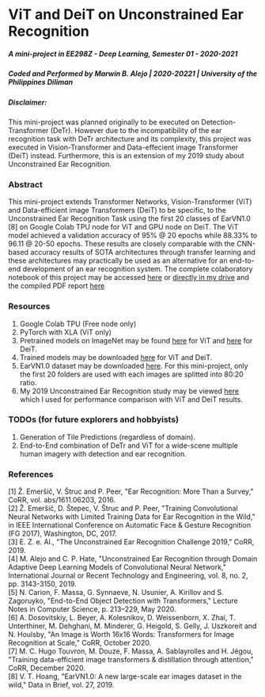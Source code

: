 # ViT and DeiT on Unconstrained Ear Recognition
##### A mini-project in EE298Z - Deep Learning, Semester 01 - 2020-2021
##### Coded and Performed by Marwin B. Alejo | 2020-20221 | University of the Philippines Diliman

##### Disclaimer:
This mini-project was planned originally to be executed on Detection-Transformer (DeTr). However due to the incompatibility of the ear recognition task with DeTr architecture and its complexity, this project was executed in Vision-Transformer and Data-effecient image Transformer (DeiT) instead. Furthermore, this is an extension of my 2019 study about Unconstrained Ear Recognition.

### Abstract
This mini-project extends Transformer Networks, Vision-Transformer (ViT) and Data-efficient image Transformers (DeiT) to be specific, to the Unconstrained Ear Recognition Task using the first 20 classes of EarVN1.0 [8] on Google Colab TPU node for ViT and GPU node on DeiT. The ViT model achieved a validation accuracy of 95% @ 20 epochs while 88.33% to 96.11 @ 20-50 epochs. These results are closely comparable with the CNN-based accuracy results of SOTA architectures through transfer learning and these architectures may practically be used as an alternative for an end-to-end development of an ear recognition system. The complete colaboratory notebook of this project may be accessed [here](https://github.com/soymarwin/ee298z/blob/main/Vision-Transformer%20on%20Unconstrained%20Ear%20Recognition%20-%20Marwin%20Alejo/Alejo_Marwin_ViT_Ear1.ipynb) or [directly in my drive](https://colab.research.google.com/drive/1Hg0isccTRi39FBfXJx9oS7nnUbumZHk2?usp=sharing) and the compiled PDF report [here](https://github.com/soymarwin/ee298z/blob/main/Vision-Transformer%20on%20Unconstrained%20Ear%20Recognition%20-%20Marwin%20Alejo/Alejo_Marwin_202020221_MiniProject_EE298Z.pdf)

### Resources
1. Google Colab TPU (Free node only)
2. PyTorch with XLA (ViT only)
3. Pretrained models on ImageNet may be found [here](https://github.com/rwightman/pytorch-image-models/releases/tag/v0.1-vitjx) for ViT and [here](https://github.com/facebookresearch/deit) for DeiT.
4. Trained models may be downloaded [here](https://drive.google.com/drive/folders/17P2o6bYQDBsP_FGbd51A1APzXpLT0d3H?usp=sharing) for ViT and DeiT.
5. EarVN1.0 dataset may be downloaded [here](https://data.mendeley.com/datasets/yws3v3mwx3/4). For this mini-project, only the first 20 folders are used with each images are splitted into 80:20 ratio.
6. My 2019 Unconstrained Ear Recognition study may be viewed [here](https://www.ijrte.org/wp-content/uploads/papers/v8i2/B2865078219.pdf) which I used for performance comparison with ViT and DeiT results.

### TODOs (for future explorers and hobbyists)
1. Generation of Tile Predictions (regardless of domain).
2. End-to-End combination of DeTr and ViT for a wide-scene multiple human imagery with detection and ear recognition.

### References
[1] Ž. Emeršič, V. Štruc and P. Peer, "Ear Recognition: More Than a Survey," CoRR, vol. abs/1611.06203, 2016.
<br>[2] Ž. Emeršič, D. Štepec, V. Štruc and P. Peer, "Training Convolutional Neural Networks with Limited Training Data for Ear Recognition in the Wild," in IEEE International Conference on Automatic Face & Gesture Recognition (FG 2017), Washington, DC, 2017.
<br>[3] E. Z. e. Al., "The Unconstrained Ear Recognition Challenge 2019," CoRR, 2019.
<br>[4] M. Alejo and C. P. Hate, "Unconstrained Ear Recognition through Domain Adaptive Deep Learning Models of Convolutional Neural Network," International Journal or Recent Technology and Engineering, vol. 8, no. 2, pp. 3143-3150, 2019.
<br>[5] N. Carion, F. Massa, G. Synnaeve, N. Usunier, A. Kirillov and S. Zagoruyko, "End-to-End Object Detection with Transformers," Lecture Notes in Computer Science, p. 213–229, May 2020.
<br>[6] A. Dosovitskiy, L. Beyer, A. Kolesnikov, D. Weissenborn, X. Zhai, T. Unterthiner, M. Dehghani, M. Minderer, G. Heigold, S. Gelly, J. Uszkoreit and N. Houlsby, "An Image is Worth 16x16 Words: Transformers for Image Recognition at Scale," CoRR, October 2020.
<br>[7] M. C. Hugo Touvron, M. Douze, F. Massa, A. Sablayrolles and H. Jégou, "Training data-efficient image transformers & distillation through attention," CoRR, December 2020.
<br>[8] V. T. Hoang, "EarVN1.0: A new large-scale ear images dataset in the wild," Data in Brief, vol. 27, 2019.

